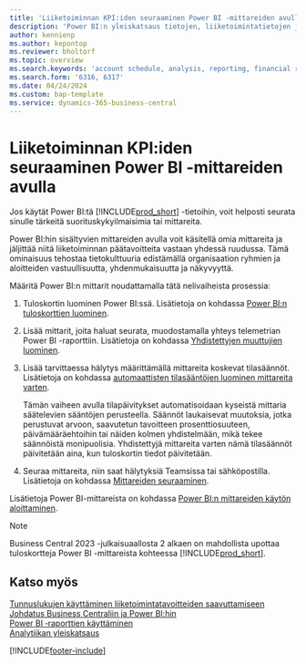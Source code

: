 ```yaml
---
title: 'Liiketoiminnan KPI:iden seuraaminen Power BI -mittareiden avulla'
description: 'Power BI:n yleiskatsaus tietojen, liiketoimintatietojen ja tunnuslukujen hakemiseen Business Central -tiedoista.'
author: kennienp
ms.author: kepontop
ms.reviewer: bholtorf
ms.topic: overview
ms.search.keywords: 'account schedule, analysis, reporting, financial report, business intelligence, KPI'
ms.search.form: '6316, 6317'
ms.date: 04/24/2024
ms.custom: bap-template
ms.service: dynamics-365-business-central
---
```


# Liiketoiminnan KPI:iden seuraaminen Power BI -mittareiden avulla

Jos käytät Power BI:tä [!INCLUDE[prod_short](includes/prod_short.md)] -tietoihin, voit helposti seurata sinulle tärkeitä suorituskykyilmaisimia tai mittareita.

Power BI:hin sisältyvien mittareiden avulla voit käsitellä omia mittareita ja jäljittää niitä liiketoiminnan päätavoitteita vastaan yhdessä ruudussa. Tämä ominaisuus tehostaa tietokulttuuria edistämällä organisaation ryhmien ja aloitteiden vastuullisuutta, yhdenmukaisuutta ja näkyvyyttä.

Määritä Power BI:n mittarit noudattamalla tätä nelivaiheista prosessia:

1. Tuloskortin luominen Power BI:ssä. Lisätietoja on kohdassa [Power BI:n tuloskorttien luominen](/power-bi/create-reports/service-goals-create).  
2. Lisää mittarit, joita haluat seurata, muodostamalla yhteys telemetrian Power BI -raporttiin. Lisätietoja on kohdassa [Yhdistettyjen muuttujien luominen](/power-bi/create-reports/service-goals-create-connected).  
3. Lisää tarvittaessa hälytys määrittämällä mittareita koskevat tilasäännöt. Lisätietoja on kohdassa [automaattisten tilasääntöjen luominen mittareita varten](/power-bi/create-reports/service-metrics-status-rules).  

    Tämän vaiheen avulla tilapäivitykset automatisoidaan kyseistä mittaria säätelevien sääntöjen perusteella. Säännöt laukaisevat muutoksia, jotka perustuvat arvoon, saavutetun tavoitteen prosenttiosuuteen, päivämääräehtoihin tai näiden kolmen yhdistelmään, mikä tekee säännöistä monipuolisia. Yhdistettyjä mittareita varten nämä tilasäännöt päivitetään aina, kun tuloskortin tiedot päivitetään.
4. Seuraa mittareita, niin saat hälytyksiä Teamsissa tai sähköpostilla. Lisätietoja on kohdassa [Mittareiden seuraaminen](/power-bi/create-reports/service-metrics-follow).  

Lisätietoja Power BI-mittareista on kohdassa [Power BI:n mittareiden käytön aloittaminen](/power-bi/create-reports/service-goals-introduction).

> [!NOTE]
> Business Central 2023 -julkaisuaallosta 2 alkaen on mahdollista upottaa tuloskortteja Power BI -mittareista kohteessa [!INCLUDE[prod_short](includes/prod_short.md)].

## Katso myös

[Tunnuslukujen käyttäminen liiketoimintatavoitteiden saavuttamiseen](analytics-about-kpis.md)  
[Johdatus Business Centraliin ja Power BI:hin](admin-powerbi.md)  
[Power BI ‑raporttien käyttäminen](across-working-with-powerbi.md)  
[Analytiikan yleiskatsaus](reports-bi-reporting.md)  

[!INCLUDE[footer-include](includes/footer-banner.md)]

